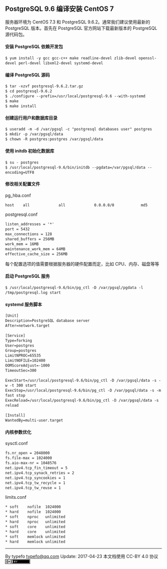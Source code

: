 ## PostgreSQL 9.6 编译安装 CentOS 7

服务器环境为 CentOS 7.3 和 PostgreSQL 9.6.2。通常我们建议使用最新的 PostgreSQL 版本。首先在 PostgreSQL 官方网站下载最新版本的 PostgreSQL 源代码包。

#### 安装 PostgreSQL 依赖开发包

```
$ yum install -y gcc gcc-c++ make readline-devel zlib-devel openssl-devel perl-devel libxml2-devel systemd-devel
```

#### 编译 PostgreSQL 源码

```
$ tar -xzvf postgresql-9.6.2.tar.gz
$ cd postgresql-9.6.2
$ ./configure --prefix=/usr/local/postgresql-9.6 --with-systemd
$ make
$ make install
```

#### 创建运行用户和数据库目录

```
$ useradd -m -d /var/pgsql -c "postgresql databases user" postgres
$ mkdir -p /var/pgsql/data
$ chown -R postgres:postgres /var/pgsql/data
```

#### 使用 initdb 初始化数据库

```
$ su - postgres
$ /usr/local/postgresql-9.6/bin/initdb --pgdata=/var/pgsql/data --encoding=UTF8
```

#### 修改相关配置文件

pg_hba.conf

```
host    all             all             0.0.0.0/0            md5
```
postgresql.conf
```
listen_addresses = '*'
port = 5432
max_connections = 128
shared_buffers = 256MB
work_mem = 16MB
maintenance_work_mem = 64MB
effective_cache_size = 256MB
```

每个配置选项的值需要根据服务器的硬件配置而定，比如 CPU、内存、磁盘等等


#### 启动 PostgreSQL 服务

```
$ /usr/local/postgresql-9.6/bin/pg_ctl -D /var/pgsql/pgdata -l /tmp/postgresql.log start
```

#### systemd 服务脚本

```
[Unit]
Description=PostgreSQL database server
After=network.target

[Service]
Type=forking
User=postgres
Group=postgres
LimitNPROC=65535
LimitNOFILE=102400
OOMScoreAdjust=-1000
TimeoutSec=300

ExecStart=/usr/local/postgresql-9.6/bin/pg_ctl -D /var/pgsql/data -s -w -t 300 start
ExecStop=/usr/local/postgresql-9.6/bin/pg_ctl -D /var/pgsql/data -s -m fast stop
ExecReload=/usr/local/postgresql-9.6/bin/pg_ctl -D /var/pgsql/data -s reload

[Install]
WantedBy=multi-user.target
```

#### 内核参数优化

sysctl.conf

```
fs.nr_open = 2048000
fs.file-max = 1024000
fs.aio-max-nr = 1048576
net.ipv4.tcp_fin_timeout = 5
net.ipv4.tcp_synack_retries = 2
net.ipv4.tcp_syncookies = 1
net.ipv4.tcp_tw_recycle = 1
net.ipv4.tcp_tw_reuse = 1
```

limits.conf

```
* soft    nofile  1024000
* hard    nofile  1024000
* soft    nproc   unlimited
* hard    nproc   unlimited
* soft    core    unlimited
* hard    core    unlimited
* soft    memlock unlimited
* hard    memlock unlimited
```

-----------------------------------

By typefo <typefo@qq.com> Update: 2017-04-23 本文档使用 CC-BY 4.0 协议 ![by](../img/by.png)

